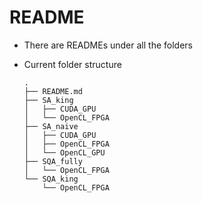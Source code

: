 # README

- There are READMEs under all the folders
- Current folder structure

	```
	.
	├── README.md
	├── SA_king
	│   ├── CUDA_GPU
	│   └── OpenCL_FPGA
	├── SA_naive
	│   ├── CUDA_GPU
	│   ├── OpenCL_FPGA
	│   └── OpenCL_GPU
	├── SQA_fully
	│   └── OpenCL_FPGA
	└── SQA_king
		└── OpenCL_FPGA
	```
